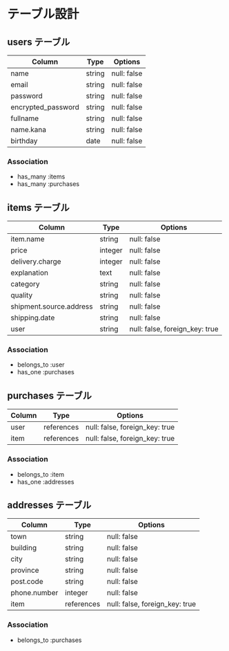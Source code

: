 # テーブル設計

## users テーブル

| Column             | Type   | Options     |
| ------------------ | ------ | ----------- |
| name               | string | null: false |
| email              | string | null: false |
| password           | string | null: false |
| encrypted_password | string | null: false |
| fullname           | string | null: false |
| name.kana          | string | null: false |
| birthday           | date   | null: false |


### Association

- has_many :items
- has_many :purchases

## items テーブル

| Column                    | Type    | Options     |
| ------------------------- | ------- | ----------- |
| item.name                 | string  | null: false |
| price                     | integer | null: false |
| delivery.charge           | integer | null: false |
| explanation               | text    | null: false |
| category                  | string  | null: false |
| quality                   | string  | null: false |
| shipment.source.address   | string  | null: false |
| shipping.date             | string  | null: false |
| user                      | string  | null: false, foreign_key: true |


### Association

- belongs_to  :user
- has_one     :purchases

## purchases テーブル

| Column | Type       | Options                        |
| ------ | ---------- | ------------------------------ |
| user   | references | null: false, foreign_key: true |
| item   | references | null: false, foreign_key: true |

### Association

- belongs_to :item
- has_one :addresses

## addresses テーブル

| Column          | Type       | Options     |
| --------------- | ---------- | ----------- |
| town            | string     | null: false |
| building        | string     | null: false |
| city            | string     | null: false |
| province        | string     | null: false |
| post.code       | string     | null: false |
| phone.number    | integer    | null: false |
| item            | references | null: false, foreign_key: true |

### Association

- belongs_to :purchases
